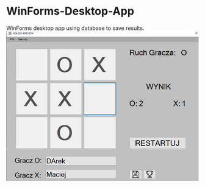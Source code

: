 # WinForms-Desktop-App
WinForms desktop app using database to save results.
![alt text](https://github.com/holygwent/WinForms-Desktop-App/blob/main/img/img1.PNG?raw=true)
